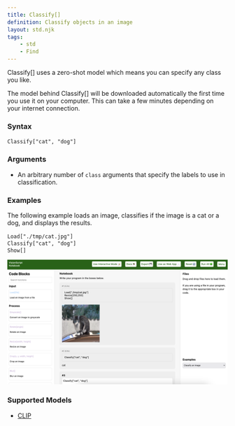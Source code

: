 ```yaml
---
title: Classify[]
definition: Classify objects in an image
layout: std.njk
tags:
    - std
    - Find
---
```


Classify[] uses a zero-shot model which means you can specify any class you like.

<div class="note">
<p>The model behind Classify[] will be downloaded automatically the first time you use it on your computer. This can take a few minutes depending on your internet connection.</p>
</div>

### Syntax

```
Classify["cat", "dog"]
```

### Arguments

- An arbitrary number of `class` arguments that specify the labels to use in classification.

### Examples

The following example loads an image, classifies if the image is a cat or a dog, and displays the results.

```
Load["./tmp/cat.jpg"]
Classify["cat", "dog"]
Show[]
```

![A photo of a cat classified as a cat](/assets/classify.png)

### Supported Models

- [CLIP](https://github.com/openai/clip)